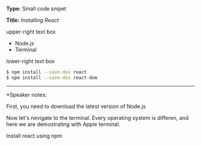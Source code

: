 **Type:** Small code snipet

**Title:** *Installing React*

upper-right text box

* Node.js
* Terminal

lower-right text box

```bash
$ npm install --save-dev react
$ npm install --save-dev react-dom
```

------

*Speaker notes: 

First, you need to download the latest version of Node.js

Now let's nevigate to the terminal. Every operating system is differen, and here we are demostrating with Apple terminal.

Install react using npm

